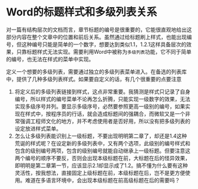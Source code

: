# Word的标题样式和多级列表关系

对一篇有结构层次的文档而言，章节标题的编号是很重要的，它能很直观地给出这部分内容在整个文章中的位置和前后关系。虽然通过给标题刷上样式，也能出现编号，但这种编号只能是简单的一个数字，想要达到类似1.1，1.2.1这样具备层次的效果，只靠标题样式无法实现。需要利用Word中被称为`多级列表`功能，它不同于简单的编号，也无法在样式的菜单中实现。

定义一个想要的多级列表，需要通过独立的多级列表菜单进入。在备选的列表库中，提供了几种多级列表样式。如果要自定义的话，有几个很重要的点要注意

1. 将定义后的多级列表链接到样式，这点非常重要。我猜测是样式只记录了自身编号，所以样式的编号菜单不论再怎么折腾，只能实现一级数字的效果，无法实现多级序号并列。要显示多级序号，必然要参照更高一级别的编号，如果实现在样式中，按程序员的行话，就会造成标题间的强耦合，而微软又是一个非常强调工程师文化的地方，并不考虑使用者是否好用，所以没有把多级列表的设定放进样式菜单。
2. 怎么让多级列表能识别上一级标题，不要出现明明第二章了，却还是1.4这种荒诞的样式呢？在设定新的多级列表中，又有两个选项，此级别的编号样式和包含的级别编号两项，包含的级别编号就能自动继承上一级标题。但要注意这两个编号的顺序不要反，否则会出现本级标题在前，大标题在后的怪异效果，即明明是第二章第一节，应该显示2.1却显示成了1.2。搞不懂为什么要有这种灵活性，按我想法，直接固定上级标题在前，本级标题在后，岂不是更方便使用。难道在多语言环境中，会出现本级标题在前高级标题在后的需要吗？